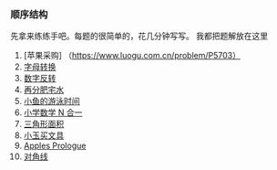 ### 顺序结构
先拿来练练手吧。每题的很简单的，花几分钟写写。
我都把题解放在这里
1. [苹果采购] （https://www.luogu.com.cn/problem/P5703）
2. [字母转换](https://www.luogu.com.cn/problem/P5704)
3. [数字反转](https://www.luogu.com.cn/problem/P5705)
4. [再分肥宅水](https://www.luogu.com.cn/problem/P5706)
5. [小鱼的游泳时间](https://www.luogu.com.cn/problem/P1425)
6. [小学数学 N 合一](https://www.luogu.com.cn/problem/P2433)
7. [三角形面积](https://www.luogu.com.cn/problem/P5708)
8. [小玉买文具](https://www.luogu.com.cn/problem/P1421)
9. [Apples Prologue](https://www.luogu.com.cn/problem/P5709)
10. [对角线](https://www.luogu.com.cn/problem/P2181)
